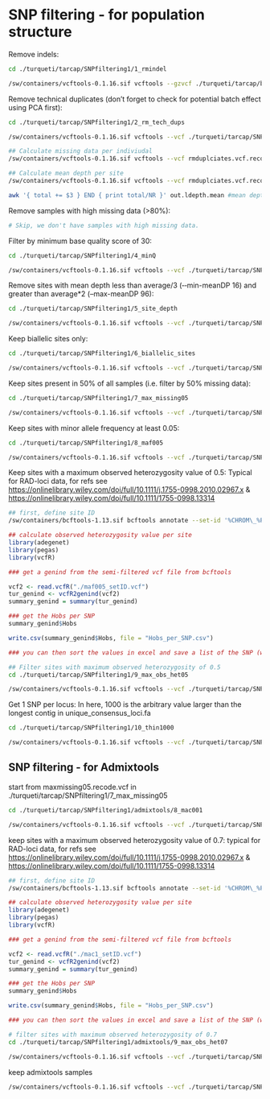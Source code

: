 SNP filtering - for population structure
================

Remove indels:

``` bash
cd ./turqueti/tarcap/SNPfiltering1/1_rmindel

/sw/containers/vcftools-0.1.16.sif vcftools --gzvcf ./turqueti/tarcap/bcftools_mpileup/raw.vcf.gz --remove-indels --out rmindels --recode --recode-INFO-all
```

Remove technical duplicates (don’t forget to check for potential batch
effect using PCA first):

``` bash
cd ./turqueti/tarcap/SNPfiltering1/2_rm_tech_dups

/sw/containers/vcftools-0.1.16.sif vcftools --vcf ./turqueti/tarcap/SNPfiltering1/1_rmindel/rmindels.recode.vcf --remove rm_tech_dups.tsv --out rmduplciates.vcf --recode --recode-INFO-all

## Calculate missing data per indiviudal
/sw/containers/vcftools-0.1.16.sif vcftools --vcf rmduplciates.vcf.recode.vcf --missing-indv --out out

## Calculate mean depth per site
/sw/containers/vcftools-0.1.16.sif vcftools --vcf rmduplciates.vcf.recode.vcf --site-mean-depth --out out

awk '{ total += $3 } END { print total/NR }' out.ldepth.mean #mean depth = 48.1826
```

Remove samples with high missing data (>80%):

``` bash
# Skip, we don't have samples with high missing data. 
```

Filter by minimum base quality score of 30:

``` bash
cd ./turqueti/tarcap/SNPfiltering1/4_minQ

/sw/containers/vcftools-0.1.16.sif vcftools --vcf ./turqueti/tarcap/SNPfiltering1/4_minQ/2_rm_tech_dups/rmduplciates.vcf.recode.vcf --minQ 30 --out minQ30 --recode --recode-INFO-all
```

Remove sites with mean depth less than average/3 (‐‐min-meanDP 16) and
greater than average\*2 (–max-meanDP 96):

``` bash
cd ./turqueti/tarcap/SNPfiltering1/5_site_depth

/sw/containers/vcftools-0.1.16.sif vcftools --vcf ./turqueti/tarcap/SNPfiltering1/4_minQ/minQ30.recode.vcf --min-meanDP 16 --max-meanDP 96 --out site_depth --recode --recode-INFO-all
```

Keep biallelic sites only:

``` bash
cd ./turqueti/tarcap/SNPfiltering1/6_biallelic_sites

/sw/containers/vcftools-0.1.16.sif vcftools --vcf ./turqueti/tarcap/SNPfiltering1/5_site_depth/site_depth.recode.vcf --min-alleles 2 --max-alleles 2 --out biallelic_sites --recode --recode-INFO-all
```

Keep sites present in 50% of all samples (i.e. filter by 50% missing
data):

``` bash
cd ./turqueti/tarcap/SNPfiltering1/7_max_missing05

/sw/containers/vcftools-0.1.16.sif vcftools --vcf ./turqueti/tarcap/SNPfiltering1/6_biallelic_sites/biallelic_sites.recode.vcf --max-missing 0.5 --out maxmissing05 --recode --recode-INFO-all
```

Keep sites with minor allele frequency at least 0.05:

``` bash
cd ./turqueti/tarcap/SNPfiltering1/8_maf005

/sw/containers/vcftools-0.1.16.sif vcftools --vcf ./turqueti/tarcap/SNPfiltering1/7_max_missing05/maxmissing05.recode.vcf --maf 0.05 --out maf005 --recode --recode-INFO-all
```

Keep sites with a maximum observed heterozygosity value of 0.5: Typical
for RAD-loci data, for refs see
<https://onlinelibrary.wiley.com/doi/full/10.1111/j.1755-0998.2010.02967.x>
& <https://onlinelibrary.wiley.com/doi/full/10.1111/1755-0998.13314>

``` bash
## first, define site ID
/sw/containers/bcftools-1.13.sif bcftools annotate --set-id '%CHROM\_%POS' maf005.recode.vcf > maf005_setID.vcf
```

``` r
## calculate observed heterozygosity value per site
library(adegenet)
library(pegas)
library(vcfR)

### get a genind from the semi-filtered vcf file from bcftools

vcf2 <- read.vcfR("./maf005_setID.vcf")
tur_genind <- vcfR2genind(vcf2)
summary_genind = summary(tur_genind)

### get the Hobs per SNP 
summary_genind$Hobs 

write.csv(summary_genind$Hobs, file = "Hobs_per_SNP.csv")

### you can then sort the values in excel and save a list of the SNP (with site ID) with >0.5
```

``` bash
## Filter sites with maximum observed heterozygosity of 0.5
cd ./turqueti/tarcap/SNPfiltering1/9_max_obs_het05

/sw/containers/vcftools-0.1.16.sif vcftools --vcf ./turqueti/tarcap/SNPfiltering1/8_maf005/maf005_setID.vcf --exclude site_obs_het_over_05.tsv --out max_het05.vcf --recode --recode-INFO-all
```

Get 1 SNP per locus: In here, 1000 is the arbitrary value larger than
the longest contig in unique_consensus_loci.fa

``` bash
cd ./turqueti/tarcap/SNPfiltering1/10_thin1000

/sw/containers/vcftools-0.1.16.sif vcftools --vcf ./turqueti/tarcap/SNPfiltering1/9_max_obs_het05/max_het05.vcf.recode.vcf --thin 1000 --out thin1000_maf005_obshet05.vcf --recode --recode-INFO-all
```

## SNP filtering - for Admixtools

start from maxmissing05.recode.vcf in
./turqueti/tarcap/SNPfiltering1/7_max_missing05

``` bash
cd ./turqueti/tarcap/SNPfiltering1/admixtools/8_mac001

/sw/containers/vcftools-0.1.16.sif vcftools --vcf ./turqueti/tarcap/SNPfiltering1/7_max_missing05/maxmissing05.recode.vcf --mac 1 --out mac1 --recode --recode-INFO-all
```

keep sites with a maximum observed heterozygosity value of 0.7: typical
for RAD-loci data, for refs see
<https://onlinelibrary.wiley.com/doi/full/10.1111/j.1755-0998.2010.02967.x>
& <https://onlinelibrary.wiley.com/doi/full/10.1111/1755-0998.13314>

``` bash
## first, define site ID
/sw/containers/bcftools-1.13.sif bcftools annotate --set-id '%CHROM\_%POS' mac1.recode.vcf > mac1_setID.vcf
```

``` r
## calculate observed heterozygosity value per site
library(adegenet)
library(pegas)
library(vcfR)

### get a genind from the semi-filtered vcf file from bcftools

vcf2 <- read.vcfR("./mac1_setID.vcf")
tur_genind <- vcfR2genind(vcf2)
summary_genind = summary(tur_genind)

### get the Hobs per SNP 
summary_genind$Hobs 

write.csv(summary_genind$Hobs, file = "Hobs_per_SNP.csv")

### you can then sort the values in excel and save a list of the SNP (with site ID) with >0.5
```

``` bash
# filter sites with maximum observed heterozygosity of 0.7
cd ./turqueti/tarcap/SNPfiltering1/admixtools/9_max_obs_het07

/sw/containers/vcftools-0.1.16.sif vcftools --vcf ./turqueti/tarcap/SNPfiltering1/admixtools/8_mac001/mac1_setID.vcf --exclude site_obs_het_over_07.tsv --out max_het07.vcf --recode --recode-INFO-all
```

keep admixtools samples

``` bash
/sw/containers/vcftools-0.1.16.sif vcftools --vcf ./turqueti/tarcap/SNPfiltering1/admixtools/9_max_obs_het07/max_het07.vcf.recode.vcf --keep keep_admixtools_samples.tsv --out admixtools.vcf --recode --recode-INFO-all
```
